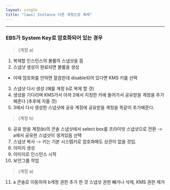 ```yaml
---
layout: single
title: "[aws] Instance 다른 계정으로 복제"
---
```


---
### EBS가 System Key로 암호화되어 있는 경우

> (계정 a) 
1. 복제할 인스턴스의 볼륨의 스냅샷을 뜸
2. 스냅샷 생성이 완료되면 볼륨을 생성 
  - 이때 암호화를 안하면 깔끔한데 disable되어 있다면 KMS 키를 선택
3. 스냅샷 다시 생성 (얘를 계정 b로 복제 할 것)
4. 생성을 기다리며 KMS가서 아까 2에서 지정한 키에 들어가서 공유받을 계정을 추가해준다 (추후에 지울 것)
5. 3에서 다시 생성한 스냅샷에 공유 계정에 공유받을 계정을 똑같이 추가해준다.
> (계정 b)
6. 공유 받을 계정(b)의 콘솔 스냅샷에서 select box를 프라이빗 스냅샷으로 전환 -> a에서 공유한 스냅샷이 생겨있음 선택
7. 스냅샷 복사 -> 키는 기본 시스템키로 암호화해도 상관이 없을 것임.
8. 이미지 생성
9. 이미지로 인스턴스 시작
10. 보안그룹 작업
> (계정 a)
11. a 콘솔로 이동하여 b계정 권한 추가 한 것 스냅샷 권한 뺴거나 삭제, KMS 권한 제거
